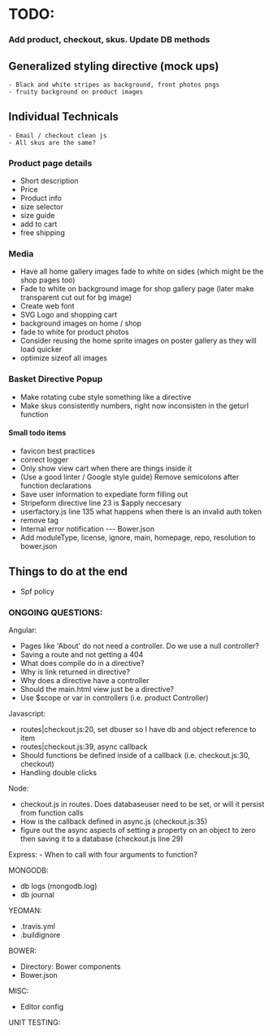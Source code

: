 # TODO:
### Add product, checkout, skus. Update DB methods
## Generalized styling directive (mock ups)
    - Black and white stripes as background, front photos pngs
    - fruity background on product images


## Individual Technicals
    - Email / checkout clean js
    - All skus are the same?
    
    
### Product page details
  - Short description
  - Price
  - Product info
  - size selector
  - size guide
  - add to cart
  - free shipping


### Media
- Have all home gallery images fade to white on sides (which might be the shop pages too)
- Fade to white on background image for shop gallery page (later make transparent cut out for bg image)
- Create web font
- SVG Logo and shopping cart
- background images on home / shop
- fade to white for product photos
- Consider reusing the home sprite images on poster gallery as they will load quicker
- optimize sizeof all images


### Basket Directive Popup
 - Make rotating cube style something like a directive
 - Make skus consistently numbers, right now inconsisten in the geturl function



#### Small todo items
- favicon best practices
- correct logger
- Only show view cart when there are things inside it
- (Use a good linter / Google style guide) Remove semicolons after function declarations
- Save user information to expediate form filling out
- Stripeform directive line 23 is $apply neccesary
- userfactory.js line 135 what happens when there is an invalid auth token
- remove <base> tag
- Internal error notification
--- Bower.json
- Add moduleType, license, ignore, main, homepage, repo, resolution to bower.json

## Things to do at the end
- Spf policy

### ONGOING QUESTIONS:
Angular:
  - Pages like 'About' do not need a controller. Do we use a null controller?
  - Saving a route and not getting a 404
  - What does compile do in a directive?
  - Why is link returned in directive?
  - Why does a directive have a controller
  - Should the main.html view just be a directive?
  - Use $scope or var in controllers (i.e. product Controller)


Javascript:
  - routes|checkout.js:20, set dbuser so I have db and object reference to item
  - routes|checkout.js:39, async callback
  - Should functions be defined inside of a callback (i.e. checkout.js:30, checkout)
  - Handling double clicks

Node:
  - checkout.js in routes. Does databaseuser need to be set, or will it persist from function calls
  - How is the callback defined in async.js (checkout.js:35)
  - figure out the async aspects of setting a property on an object to zero then saving it to a database (checkout.js line 29)

Express:
    - When to call with four arguments to function?

MONGODB:
  - db logs (mongodb.log)
  - db journal


YEOMAN:
  -  .travis.yml
  -  .buildignore


BOWER:
  - Directory: Bower components
  - Bower.json


MISC:
  - Editor config

UNIT TESTING:

